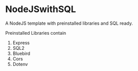# NodeJSwithSQL
A NodeJS template with preinstalled libraries and SQL ready. 

Preinstalled Libraries contain 
1. Express
2. SQL2
3. Bluebird
4. Cors
5. Dotenv
